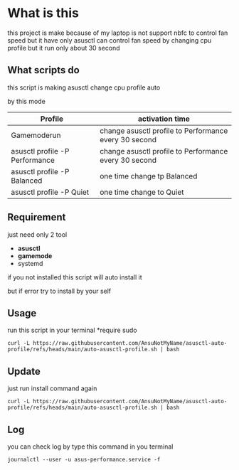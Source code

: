 # What is this
this project is make because of my laptop is not support nbfc to control fan speed but it have only asusctl can control fan speed by changing cpu profile but it run only about 30 second

## What scripts do
this script is making asusctl change cpu profile auto

by this mode

| Profile  | activation time |
| ------------- | ------------- |
| Gamemoderun  | change asusctl profile to Performance every 30 second   |
| asusctl profile -P Performance  | change asusctl profile to Performance every 30 second  |
| asusctl profile -P Balanced  | one time change tp Balanced  |
| asusctl profile -P Quiet  | one time change to Quiet  |


## Requirement
just need only 2 tool
- **asusctl**
- **gamemode**
- systemd

if you not installed 
this script will auto install it

but if error try to install by your self

## Usage
run this script in your terminal *require sudo
```
curl -L https://raw.githubusercontent.com/AnsuNotMyName/asusctl-auto-profile/refs/heads/main/auto-asusctl-profile.sh | bash
```

## Update
just run install command again
```
curl -L https://raw.githubusercontent.com/AnsuNotMyName/asusctl-auto-profile/refs/heads/main/auto-asusctl-profile.sh | bash
```

## Log
you can check log by type this command in you terminal
```
journalctl --user -u asus-performance.service -f
```
